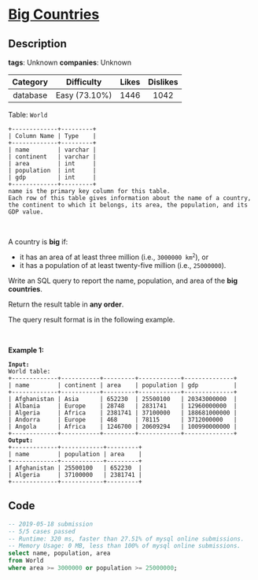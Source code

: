 # [Big Countries](https://leetcode.com/problems/big-countries/description/)

## Description

**tags**: Unknown
**companies**: Unknown

| Category |  Difficulty   | Likes | Dislikes |
| :------: | :-----------: | :---: | :------: |
| database | Easy (73.10%) | 1446  |   1042   |

<p>Table: <code>World</code></p>

<pre><code>+-------------+---------+
| Column Name | Type    |
+-------------+---------+
| name        | varchar |
| continent   | varchar |
| area        | int     |
| population  | int     |
| gdp         | int     |
+-------------+---------+
name is the primary key column for this table.
Each row of this table gives information about the name of a country, the continent to which it belongs, its area, the population, and its GDP value.</code></pre>

<p>&nbsp;</p>

<p>A country is <strong>big</strong> if:</p>

<ul>
  <li>it has an area of at least&nbsp;three million (i.e., <code>3000000 km<sup>2</sup></code>), or</li>
  <li>it has a population of at least&nbsp;twenty-five million (i.e., <code>25000000</code>).</li>
</ul>

<p>Write an SQL query to report the name, population, and area of the <strong>big countries</strong>.</p>

<p>Return the result table in <strong>any order</strong>.</p>

<p>The query result format is in the following example.</p>

<p>&nbsp;</p>
<p><strong class="example">Example 1:</strong></p>

<pre><code><strong>Input:</strong>
World table:
+-------------+-----------+---------+------------+--------------+
| name        | continent | area    | population | gdp          |
+-------------+-----------+---------+------------+--------------+
| Afghanistan | Asia      | 652230  | 25500100   | 20343000000  |
| Albania     | Europe    | 28748   | 2831741    | 12960000000  |
| Algeria     | Africa    | 2381741 | 37100000   | 188681000000 |
| Andorra     | Europe    | 468     | 78115      | 3712000000   |
| Angola      | Africa    | 1246700 | 20609294   | 100990000000 |
+-------------+-----------+---------+------------+--------------+
<strong>Output:</strong>
+-------------+------------+---------+
| name        | population | area    |
+-------------+------------+---------+
| Afghanistan | 25500100   | 652230  |
| Algeria     | 37100000   | 2381741 |
+-------------+------------+---------+</code></pre>



## Code

```sql
-- 2019-05-18 submission
-- 5/5 cases passed
-- Runtime: 320 ms, faster than 27.51% of mysql online submissions.
-- Memory Usage: 0 MB, less than 100% of mysql online submissions.
select name, population, area
from World
where area >= 3000000 or population >= 25000000;
```
